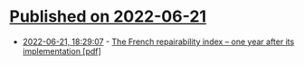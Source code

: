 # [Published on 2022-06-21](index.md)

* [2022-06-21, 18:29:07](https://news.ycombinator.com/item?id=31827340) - [The French repairability index – one year after its implementation [pdf]](https://www.halteobsolescence.org/wp-content/uploads/2022/02/Rapport-indice-de-reparabilite.pdf)
